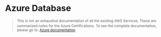 
# Azure Database

> <small>This is not an exhaustive documentation of all the existing AWS Services. These are summarized notes for the Azure Certifications.</small>
> <small>To see the complete documentation, please go to: [Azure documentation](https://learn.microsoft.com/en-us/azure/?product=popular)</small>